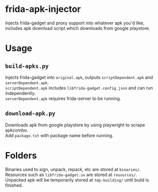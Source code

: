 # frida-apk-injector
Injects frida-gadget and proxy support into whatever apk you'd like, includes apk download script which downloads from google playstore.

# Usage
## `build-apks.py`
Injects frida-gadget into `original.apk`, outputs `scriptDependent.apk` and `serverDependent.apk`.\
`scriptDependent.apk` includes `libfrida-gadget.config.json` and can run independently.\
`serverDependent.apk` requires frida-server to be running.
## `download-apk.py`
Downloads apk from google playstore by using playwright to scrape apkcombo.\
Add `package.txt` with package name before running.

# Folders
Binaries used to sign, unpack, repack, etc are stored at `binaries/`.\
Resources such as `libfrida-gadget.so` are stored at `resources/`.\
Unpacked apk will be temporarily stored at `tmp-building/` until build is finished.
